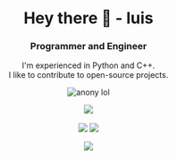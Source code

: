 [comment]: <> (Stolen from DA-334's README page! If they're reading this, hello, ignore :v)

<h1 align="center">Hey there 👋 - luis</h1>
<h3 align="center">Programmer and Engineer</h3>

<p align="center">
  I'm experienced in Python and C++.<br/>
  I like to contribute to open-source projects.
</p>

<p align="center"> <img src="https://komarev.com/ghpvc/?username=killuari&label=Profile%20views&color=ff0000&style=flat" alt="anony lol" /></p>

<p align="center"> <a href="https://github.com/ryo-ma/github-profile-trophy"><img src="https://github-profile-trophy.vercel.app/?username=killuari&theme=tokyonight&column=8&row=1&margin-w=10&no-frame=true"/></a></p>

<p align="center">
  <img align="center" src="https://github-readme-stats.vercel.app/api?username=killuari&show_icons=true&theme=tokyonight&hide_border=true&border_radius=25"/>
  <img align="center" src="https://github-readme-streak-stats.herokuapp.com/?user=killuari&theme=tokyonight&border_radius=25&hide_border=true"/> <br><br>
  <img align="center" src="https://github-readme-stats.vercel.app/api/top-langs?username=killuari&show_icons=true&locale=en&theme=tokyonight&hide_border=true&border_radius=25"/>
</p>
